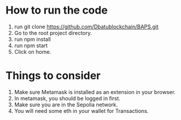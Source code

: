 # How to run the code
1. run git clone https://github.com/Dbatublockchain/BAPS.git
2. Go to the root project directory.
3. run npm install
4. run npm start
5. Click on home.

# Things to consider
1. Make sure Metamask is installed as an extension in your browser.
2. In metamask, you should be logged in first.
3. Make sure you are in the Sepolia network.
4. You will need some eth in your wallet for Transactions.
